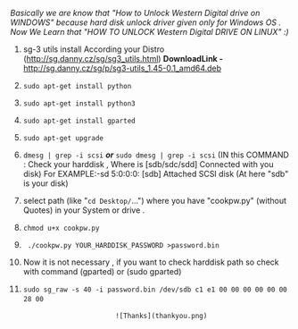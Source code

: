 ﻿*Basically we are know that "How to Unlock Western Digital drive on WINDOWS" because hard disk unlock driver given only for Windows OS . Now We Learn that "HOW TO UNLOCK Western Digital DRIVE ON LINUX" :)*

1. sg-3 utils install According your Distro (http://sg.danny.cz/sg/sg3_utils.html) 
**DownloadLink -** http://sg.danny.cz/sg/p/sg3-utils_1.45-0.1_amd64.deb
2. `sudo apt-get install python`
3. `sudo apt-get install python3`
4. `sudo apt-get install gparted`
5. `sudo apt-get upgrade`
6. `dmesg | grep -i scsi` 
  *****or*****
	`sudo dmesg | grep -i scsi`
  (IN this COMMAND : Check your harddisk , Where is [sdb/sdc/sdd] Connected with you disk) For EXAMPLE:-sd 5:0:0:0: [sdb] Attached SCSI disk  (At here "sdb" is your disk)

7.  select path (like "`cd Desktop/`...") where you have "cookpw.py" (without Quotes) in your System or drive .
8.  `chmod u+x cookpw.py`
9.  ` ./cookpw.py YOUR_HARDDISK_PASSWORD >password.bin`

10. Now it is not necessary , if you want to check harddisk path so check with command (gparted) or (sudo gparted) 
11.  `sudo sg_raw -s 40 -i password.bin /dev/sdb c1 e1 00 00 00 00 00 00 28 00`

                                ![Thanks](thankyou.png)